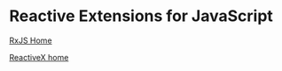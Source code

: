 # Reactive Extensions for JavaScript

[RxJS Home](https://rxjs-dev.firebaseapp.com/)

[ReactiveX home](http://reactivex.io/)
